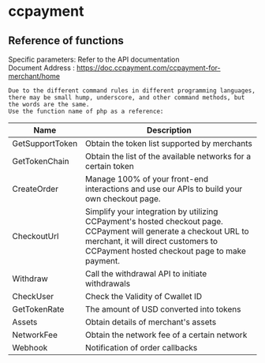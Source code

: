 # ccpayment
## Reference of functions
Specific parameters: Refer to the API documentation<br>
Document Address : https://doc.ccpayment.com/ccpayment-for-merchant/home
```azure
Due to the different command rules in different programming languages, there may be small hump, underscore, and other command methods, but the words are the same.
Use the function name of php as a reference:
```


| Name            | Description                                                                                                                                                                                                |
|-----------------|------------------------------------------------------------------------------------------------------------------------------------------------------------------------------------------------------------|
| GetSupportToken | Obtain the token list supported by merchants                                                                                                                                                               |
| GetTokenChain   | Obtain the list of the available networks for a certain token                                                                                                                                              |
| CreateOrder     | Manage 100% of your front-end interactions and use our APIs to build your own checkout page.                                                                                                               |
| CheckoutUrl     | Simplify your integration by utilizing CCPayment's hosted checkout page. CCPayment will generate a checkout URL to merchant, it will direct customers to CCPayment hosted checkout page to make payment.   |
| Withdraw        | Call the withdrawal API to initiate withdrawals                                                                                                                                                            |
| CheckUser       | Check the Validity of Cwallet ID                                                                                                                                                                           |
| GetTokenRate    | The amount of USD converted into tokens                                                                                                                                                                    |
| Assets          | Obtain details of merchant's assets                                                                                                                                                                        |
| NetworkFee      | Obtain the network fee of a certain network                                                                                                                                                                |
| Webhook         | Notification of order callbacks                                                                                                                                                                            |
